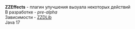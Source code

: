 **ZZEffects** - плагин улучшения вызуала некоторых действий  
В разработке - *pre-alpha*  
Зависимости - [ZZDLib](https://github.com/molocko/ZZDLib)  
Java 17

